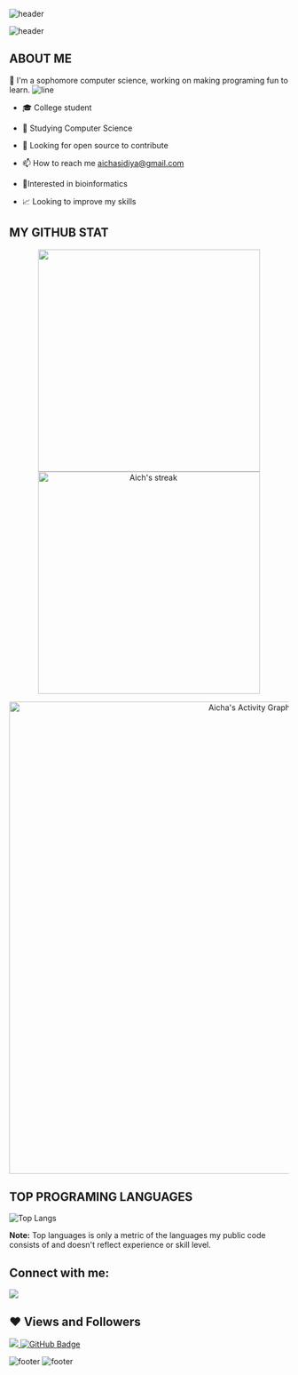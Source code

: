 ![header](https://capsule-render.vercel.app/api?type=wave&color=gradient&height=300&section=header&text=Hi%20there%20👋%20I'm%20Aicha&fontSize=70)

![header](https://capsule-render.vercel.app/api?type=slice&color=auto&height=200&section=header&text=Hi%20there%20👋%20I'm%20Aicha&fontSize=30&fontAlign=70&rotate=13&fontAlignY=25)

## ABOUT ME

:raising_hand: I'm a sophomore computer science, working on making programing fun to learn.
![line](https://capsule-render.vercel.app/api?type=rect&color=gradient&height=1)
- 🎓 College student

- 🌱 Studying Computer Science
 
- 🤔 Looking for open source to contribute

- 📫 How to reach me aichasidiya@gmail.com

- 🧪Interested in bioinformatics

- 📈 Looking to improve my skills


## MY GITHUB STAT
<p align="center">
<img src="https://github-readme-stats.vercel.app/api?username=AichaSidiya&&show_icons=true&count_private=true&theme=dracula" width=400/> <img alt="Aich's streak" src="https://github-readme-streak-stats.herokuapp.com/?user=AichaSidiya&theme=dracula" width=400/>

</p>

<p align="center">
<a href="https://github.com/AichaSidiya/github-readme-activity-graph"><img alt="Aicha's Activity Graph" src="https://activity-graph.herokuapp.com/graph?username=AichaSidiya&theme=dracula" width=850/></a>
</p>


## TOP PROGRAMING LANGUAGES

![Top Langs](https://github-readme-stats.vercel.app/api/top-langs/?username=AichaSidiya&theme=dracula)

<b>Note:</b> Top languages is only a metric of the languages my public code consists of and doesn't reflect experience or skill level.


## Connect with me:

<a href = "https://www.linkedin.com/in/aicha-sidiya-122009221/"><img src="https://img.icons8.com/fluent/48/000000/linkedin.png"/></a>


## ❤ Views and Followers
<a href="https://github.com/Meghna-DAS/github-profile-views-counter">
    <img src="https://komarev.com/ghpvc/?username=AichaSidiya">
</a>
<a href="https://github.com/AichaSidiya?tab=followers"><img src="https://img.shields.io/github/followers/AichaSidiya?label=Followers&style=social" alt="GitHub Badge"></a>

![footer](https://capsule-render.vercel.app/api?type=slice&color=auto&height=200&section=footer&text=Hi%20there%20👋%20I'm%20Aicha&fontSize=30&fontAlign=70&rotate=13&fontAlignY=25)
![footer](https://capsule-render.vercel.app/api?type=wave&color=gradient&height=150&section=footer)

